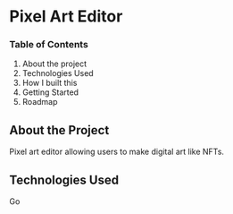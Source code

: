 # Pixel Art Editor

### Table of Contents

1. About the project
2. Technologies Used
3. How I built this
4. Getting Started
5. Roadmap

## About the Project

Pixel art editor allowing users to make digital art like NFTs.

## Technologies Used

Go 

